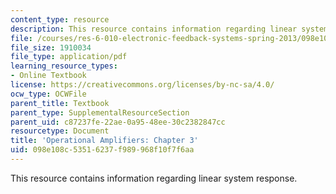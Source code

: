 ```yaml
---
content_type: resource
description: This resource contains information regarding linear system response.
file: /courses/res-6-010-electronic-feedback-systems-spring-2013/098e108c53516237f989968f10f7f6aa_MITRES_6-010S13_chap03.pdf
file_size: 1910034
file_type: application/pdf
learning_resource_types:
- Online Textbook
license: https://creativecommons.org/licenses/by-nc-sa/4.0/
ocw_type: OCWFile
parent_title: Textbook
parent_type: SupplementalResourceSection
parent_uid: c87237fe-22ae-0a95-48ee-30c2382847cc
resourcetype: Document
title: 'Operational Amplifiers: Chapter 3'
uid: 098e108c-5351-6237-f989-968f10f7f6aa
---
```

This resource contains information regarding linear system response.